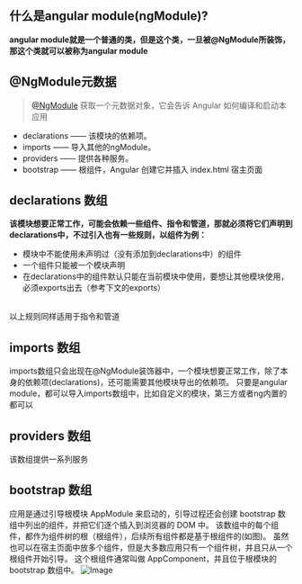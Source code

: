 ## 什么是angular module(ngModule)?
**angular module就是一个普通的类，但是这个类，一旦被@NgModule所装饰，那这个类就可以被称为angular module**

## @NgModule元数据
> [@NgModule](https://angular.cn/api/core/NgModule) 获取一个元数据对象，它会告诉 Angular 如何编译和启动本应用

- declarations —— 该模块的依赖项。
- imports —— 导入其他的ngModule。
- providers —— 提供各种服务。
- bootstrap —— 根组件，Angular 创建它并插入 index.html 宿主页面


## declarations 数组
**该模块想要正常工作，可能会依赖一些组件、指令和管道，那就必须将它们声明到declarations中，不过引入也有一些规则，以组件为例：**
- 模块中不能使用未声明过（没有添加到declarations中）的组件
- 一个组件只能被一个模块声明
- 在declarations中的组件默认只能在当前模块中使用，要想让其他模块使用，必须exports出去（参考下文的exports）
<br />
以上规则同样适用于指令和管道


## imports 数组
imports数组只会出现在@NgModule装饰器中，一个模块想要正常工作，除了本身的依赖项(declarations)，还可能需要其他模块导出的依赖项。
只要是angular module，都可以导入imports数组中，比如自定义的模块，第三方或者ng内置的都可以

## providers 数组
该数组提供一系列服务

## bootstrap 数组
应用是通过引导根模块 AppModule 来启动的，引导过程还会创建 bootstrap 数组中列出的组件，并把它们逐个插入到浏览器的 DOM 中。
该数组中的每个组件，都作为组件树的根（根组件），后续所有组件都是基于根组件的(如图)。
虽然也可以在宿主页面中放多个组件，但是大多数应用只有一个组件树，并且只从一个根组件开始引导。
这个根组件通常叫做 AppComponent，并且位于根模块的 bootstrap 数组中。
![Image](./images/component-tree.png)


